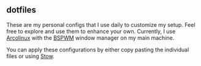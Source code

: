 ## dotfiles 

These are my personal configs that I use daily to customize my setup. Feel free to explore and use them to enhance your own.
Currently, I use [Arcolinux](https://arcolinux.com) with the [BSPWM](https://github.com/baskerville/bspwm) window manager on my main machine.

You can apply these configurations by either copy pasting the individual files or using [Stow](https://www.gnu.org/software/stow).
